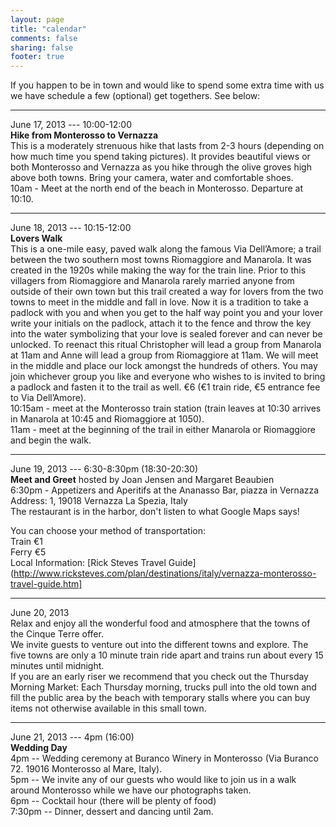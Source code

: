 ```yaml
---
layout: page
title: "calendar"
comments: false
sharing: false
footer: true
---
```

If you happen to be in town and would like to spend some extra time with us we have schedule a few (optional) get togethers. See below:
***
June 17, 2013 --- 10:00-12:00  
**Hike from Monterosso to Vernazza**  
This is a moderately strenuous hike that lasts from 2-3 hours (depending on how much time you spend taking pictures). It provides beautiful views or both Monterosso and Vernazza as you hike through the olive groves high above both towns. Bring your camera, water and comfortable shoes.  
10am - Meet at the north end of the beach in Monterosso. Departure at 10:10.
***
June 18, 2013 --- 10:15-12:00  
**Lovers Walk**  
This is a one-mile easy, paved walk along the famous Via Dell’Amore; a trail between the two southern most towns Riomaggiore and Manarola. It was created in the 1920s while making the way for the train line. Prior to this villagers from Riomaggiore and Manarola rarely married anyone from outside of their own town but this trail created a way for lovers from the two towns to meet in the middle and fall in love. Now it is a tradition to take a padlock with you and when you get to the half way point you and your lover write your initials on the padlock, attach it to the fence and throw the key into the water symbolizing that your love is sealed forever and can never be unlocked. To reenact this ritual Christopher will lead a group from Manarola at 11am and Anne will lead a group from Riomaggiore at 11am. We will meet in the middle and place our lock amongst the hundreds of others. You may join whichever group you like and everyone who wishes to is invited to bring a padlock and fasten it to the trail as well. 
€6 (€1 train ride, €5 entrance fee to Via Dell’Amore).  
10:15am - meet at the Monterosso train station (train leaves at 10:30 arrives in Manarola at 10:45 and Riomaggiore at 1050).  
11am - meet at the beginning of the trail in either Manarola or Riomaggiore and begin the walk.  
***
June 19, 2013 --- 6:30-8:30pm (18:30-20:30)  
**Meet and Greet** hosted by Joan Jensen and Margaret Beaubien  
6:30pm - Appetizers and Aperitifs at the Ananasso Bar, piazza in Vernazza  
Address: 1, 19018 Vernazza La Spezia, Italy  
The restaurant is in the harbor, don't listen to what Google Maps says!  
  
You can choose your method of transportation:  
Train €1  
Ferry €5  
Local Information: [Rick Steves Travel Guide](http://www.ricksteves.com/plan/destinations/italy/vernazza-monterosso-travel-guide.htm]  
***
June 20, 2013  
Relax and enjoy all the wonderful food and atmosphere that the towns of the Cinque Terre offer.  
We invite guests to venture out into the different towns and explore. The five towns are only a 10 minute train ride apart and trains run about every 15 minutes until midnight.  
If you are an early riser we recommend that you check out the Thursday Morning Market: Each Thursday morning, trucks pull into the old town and fill the public area by the beach with temporary stalls where you can buy items not otherwise available in this small town.  
***
June 21, 2013 --- 4pm (16:00)  
**Wedding Day**  
4pm -- Wedding ceremony at Buranco Winery in Monterosso (Via Buranco 72. 19016 Monterosso al Mare, Italy).  
5pm -- We invite any of our guests who would like to join us in a walk around Monterosso while we have our photographs taken.  
6pm -- Cocktail hour (there will be plenty of food)  
7:30pm -- Dinner, dessert and dancing until 2am.  
